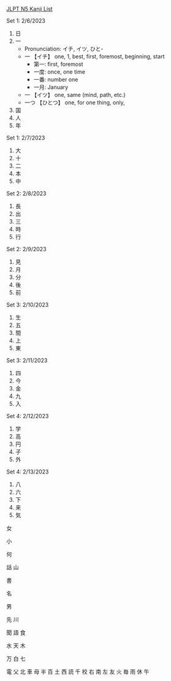 [JLPT N5 Kanji List](https://www.jlptstudy.net/N5/?kanji-list)

Set 1: 2/6/2023
1. 日
2. 一
    * Pronunciation: イチ, イツ, ひと-
    * 一 【イチ】 one, 1, best, first, foremost, beginning, start
      * 第一: first, foremost
      * 一度: once, one time
      * 一番: number one
      * 一月: January
    * 一 【イツ】 one, same (mind, path, etc.)
    * 一つ 【ひとつ】 one, for one thing, only,
4. 国
5. 人
6. 年

Set 1: 2/7/2023
1. 大
2. 十
3. 二
4. 本
5. 中

Set 2: 2/8/2023
1. 長
2. 出
3. 三
4. 時
5. 行

Set 2: 2/9/2023
1. 見
2. 月
3. 分
4. 後
5. 前

Set 3: 2/10/2023
1. 生
2. 五
3. 間
4. 上
5. 東

Set 3: 2/11/2023
1. 四
2. 今
3. 金
4. 九
5. 入

Set 4: 2/12/2023
1. 学
2. 高
3. 円
4. 子
5. 外

Set 4: 2/13/2023
1. 八
2. 六
3. 下
4. 来
5. 気


女

小

何

話
山


書

名

男


先
川

聞
語
食

水
天
木

万
白
七

電
父
北
車
母
半
百
土
西
読
千
校
右
南
左
友
火
毎
雨
休
午